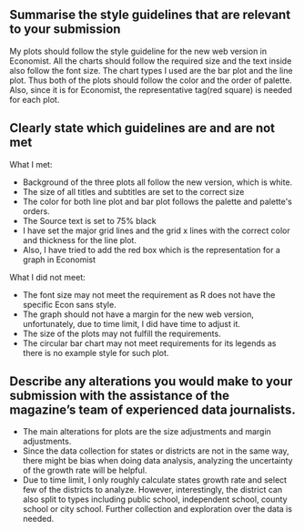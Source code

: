 ## Summarise the style guidelines that are relevant to your submission
My plots should follow the style guideline for the new web version in Economist.
All the charts should follow the required size and the text inside also follow the font size.
The chart types I used are the bar plot and the line plot. Thus both of the plots should follow the color and the order of palette.
Also, since it is for Economist, the representative tag(red square) is needed for each plot.
## Clearly state which guidelines are and are not met
What I met:
- Background of the three plots all follow the new version, which is white.
- The size of all titles and subtitles are set to the correct size
- The color for both line plot and bar plot follows the palette and palette's orders.
- The Source text is set to 75% black
- I have set the major grid lines and the grid x lines with the correct color and thickness for the line plot.
- Also, I have tried to add the red box which is the representation for a graph in Economist

What I did not meet:
- The font size may not meet the requirement as R does not have the specific Econ sans style.
- The graph should not have a margin for the new web version, unfortunately, due to time limit, I did have time to adjust it.
- The size of the plots may not fulfill the requirements.
- The circular bar chart may not meet requirements for its legends as there is no example style for such plot.
## Describe any alterations you would make to your submission with the assistance of the magazine’s team of experienced data journalists.

- The main alterations for plots are the size adjustments and margin adjustments.
- Since the data collection for states or districts are not in the same way, there might be bias when doing data analysis, analyzing the uncertainty of the growth rate will be helpful. 
- Due to time limit, I only roughly calculate states growth rate and select few of the districts to analyze. However, interestingly, the district can also split to types including public school, independent school, county school or city school. Further collection and exploration over the data is needed. 